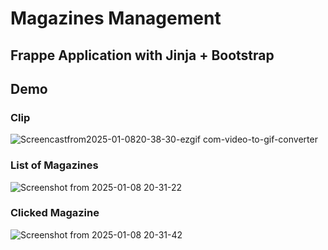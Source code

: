 # Magazines Management
## Frappe Application with Jinja + Bootstrap 
## Demo

### Clip
![Screencastfrom2025-01-0820-38-30-ezgif com-video-to-gif-converter](https://github.com/user-attachments/assets/51db58ee-1a52-4061-b3a2-a9438d2bb20f)

### List of Magazines
![Screenshot from 2025-01-08 20-31-22](https://github.com/user-attachments/assets/a0172194-7277-4008-ac44-e3765e273b0b)
<br>
### Clicked Magazine
![Screenshot from 2025-01-08 20-31-42](https://github.com/user-attachments/assets/8cc254d6-58d8-49fd-aa14-aad30e1259f7)

